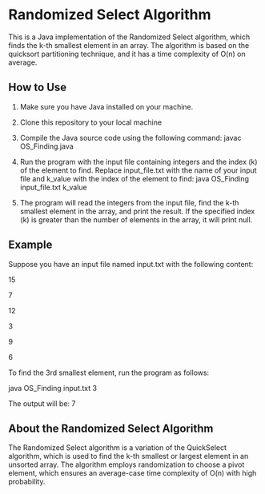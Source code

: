 # Randomized Select Algorithm

This is a Java implementation of the Randomized Select algorithm, which finds the k-th smallest element in an array. The algorithm is based on the quicksort partitioning technique, and it has a time complexity of O(n) on average.

## How to Use

1. Make sure you have Java installed on your machine.

2. Clone this repository to your local machine
3. Compile the Java source code using the following command:
  javac OS_Finding.java
4. Run the program with the input file containing integers and the index (k) of the element to find. Replace input_file.txt with the name of your input file and k_value with the index of the element to find:
java OS_Finding input_file.txt k_value
5. The program will read the integers from the input file, find the k-th smallest element in the array, and print the result. If the specified index (k) is greater than the number of elements in the array, it will print null.

## Example
Suppose you have an input file named input.txt with the following content:

15

7

12

3

9

6

To find the 3rd smallest element, run the program as follows:

java OS_Finding input.txt 3

The output will be: 7

## About the Randomized Select Algorithm
The Randomized Select algorithm is a variation of the QuickSelect algorithm, which is used to find the k-th smallest or largest element in an unsorted array. The algorithm employs randomization to choose a pivot element, which ensures an average-case time complexity of O(n) with high probability.


